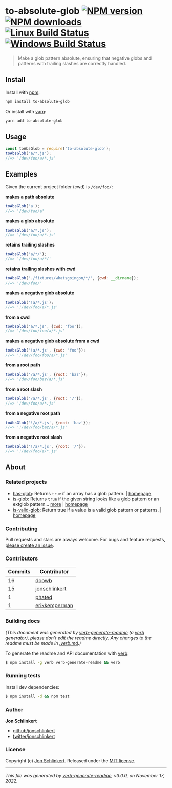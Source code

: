 # to-absolute-glob [![NPM version](https://img.shields.io/npm/v/to-absolute-glob.svg?style=flat)](https://www.npmjs.com/package/to-absolute-glob) [![NPM downloads](https://img.shields.io/npm/dm/to-absolute-glob.svg?style=flat)](https://npmjs.org/package/to-absolute-glob) [![Linux Build Status](https://img.shields.io/travis/jonschlinkert/to-absolute-glob.svg?style=flat&label=Travis)](https://travis-ci.org/jonschlinkert/to-absolute-glob) [![Windows Build Status](https://img.shields.io/appveyor/ci/jonschlinkert/to-absolute-glob.svg?style=flat&label=AppVeyor)](https://ci.appveyor.com/project/jonschlinkert/to-absolute-glob)

> Make a glob pattern absolute, ensuring that negative globs and patterns with trailing slashes are correctly handled.

## Install

Install with [npm](https://www.npmjs.com/):

```sh
npm install to-absolute-glob
```


Or install with [yarn](https://yarnpkg.com/):

```sh
yarn add to-absolute-glob
```

## Usage

```js
const toAbsGlob = require('to-absolute-glob');
toAbsGlob('a/*.js');
//=> '/dev/foo/a/*.js'
```

## Examples

Given the current project folder (cwd) is `/dev/foo/`:

**makes a path absolute**

```js
toAbsGlob('a');
//=> '/dev/foo/a'
```

**makes a glob absolute**

```js
toAbsGlob('a/*.js');
//=> '/dev/foo/a/*.js'
```

**retains trailing slashes**

```js
toAbsGlob('a/*/');
//=> '/dev/foo/a/*/'
```

**retains trailing slashes with cwd**

```js
toAbsGlob('./fixtures/whatsgoingon/*/', {cwd: __dirname});
//=> '/dev/foo/'
```

**makes a negative glob absolute**

```js
toAbsGlob('!a/*.js');
//=> '!/dev/foo/a/*.js'
```

**from a cwd**

```js
toAbsGlob('a/*.js', {cwd: 'foo'});
//=> '/dev/foo/foo/a/*.js'
```

**makes a negative glob absolute from a cwd**

```js
toAbsGlob('!a/*.js', {cwd: 'foo'});
//=> '!/dev/foo/foo/a/*.js'
```

**from a root path**

```js
toAbsGlob('/a/*.js', {root: 'baz'});
//=> '/dev/foo/baz/a/*.js'
```

**from a root slash**

```js
toAbsGlob('/a/*.js', {root: '/'});
//=> '/dev/foo/a/*.js'
```

**from a negative root path**

```js
toAbsGlob('!/a/*.js', {root: 'baz'});
//=> '!/dev/foo/baz/a/*.js'
```

**from a negative root slash**

```js
toAbsGlob('!/a/*.js', {root: '/'});
//=> '!/dev/foo/a/*.js'
```

## About

### Related projects

* [has-glob](https://www.npmjs.com/package/has-glob): Returns `true` if an array has a glob pattern. | [homepage](https://github.com/jonschlinkert/has-glob "Returns `true` if an array has a glob pattern.")
* [is-glob](https://www.npmjs.com/package/is-glob): Returns `true` if the given string looks like a glob pattern or an extglob pattern… [more](https://github.com/jonschlinkert/is-glob) | [homepage](https://github.com/jonschlinkert/is-glob "Returns `true` if the given string looks like a glob pattern or an extglob pattern. This makes it easy to create code that only uses external modules like node-glob when necessary, resulting in much faster code execution and initialization time, and a bet")
* [is-valid-glob](https://www.npmjs.com/package/is-valid-glob): Return true if a value is a valid glob pattern or patterns. | [homepage](https://github.com/jonschlinkert/is-valid-glob "Return true if a value is a valid glob pattern or patterns.")

### Contributing

Pull requests and stars are always welcome. For bugs and feature requests, [please create an issue](../../issues/new).

### Contributors

| **Commits** | **Contributor**<br/> |
| --- | --- |
| 16 | [doowb](https://github.com/doowb) |
| 15 | [jonschlinkert](https://github.com/jonschlinkert) |
| 1 | [phated](https://github.com/phated) |
| 1 | [erikkemperman](https://github.com/erikkemperman) |

### Building docs

_(This document was generated by [verb-generate-readme](https://github.com/verbose/verb-generate-readme) (a [verb](https://github.com/verbose/verb) generator), please don't edit the readme directly. Any changes to the readme must be made in [.verb.md](.verb.md).)_

To generate the readme and API documentation with [verb](https://github.com/verbose/verb):

```sh
$ npm install -g verb verb-generate-readme && verb
```

### Running tests

Install dev dependencies:

```sh
$ npm install -d && npm test
```

### Author

**Jon Schlinkert**

* [github/jonschlinkert](https://github.com/jonschlinkert)
* [twitter/jonschlinkert](http://twitter.com/jonschlinkert)

### License

Copyright (c) [Jon Schlinkert](https://github.com/jonschlinkert).
Released under the [MIT license](https://github.com/jonschlinkert/to-absolute-glob/blob/master/LICENSE).

***

_This file was generated by [verb-generate-readme](https://github.com/verbose/verb-generate-readme), v3.0.0, on November 17, 2022._